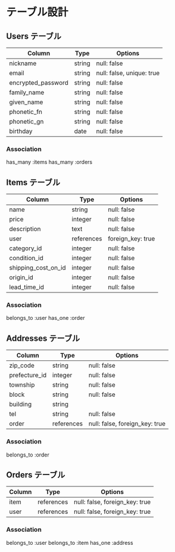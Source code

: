 # テーブル設計

## Users テーブル
|Column             |Type    |Options                  |
|-------------------|--------|-------------------------|
|nickname           |string  |null: false              |
|email              |string  |null: false, unique: true|
|encrypted_password |string  |null: false              |
|family_name        |string  |null: false              |
|given_name         |string  |null: false              |
|phonetic_fn        |string  |null: false              |
|phonetic_gn        |string  |null: false              |
|birthday           |date    |null: false              |

### Association
has_many :items
has_many :orders



## Items テーブル
|Column               |Type       |Options                       |
|---------------------|-----------|------------------------------|
|name                 |string     |null: false                   |
|price                |integer    |null: false                   |
|description          |text       |null: false                   |
|user                 |references |foreign_key: true             |
|category_id          |integer    |null: false                   |
|condition_id         |integer    |null: false                   |
|shipping_cost_on_id  |integer    |null: false                   |
|origin_id            |integer    |null: false                   |
|lead_time_id         |integer    |null: false                   |

### Association
belongs_to :user
has_one :order



## Addresses テーブル
|Column           |Type       |Options                       |
|-----------------|-----------|------------------------------|
|zip_code         |string     |null: false                   | 
|prefecture_id    |integer    |null: false                   |
|township         |string     |null: false                   |
|block            |string     |null: false                   |
|building         |string     |                              |
|tel              |string     |null: false                   |
|order            |references |null: false, foreign_key: true|

### Association
belongs_to :order



## Orders テーブル
|Column           |Type       |Options                        |
|-----------------|-----------|-------------------------------|
|item             |references |null: false, foreign_key: true |
|user             |references |null: false, foreign_key: true |

### Association
belongs_to :user
belongs_to :item
has_one :address